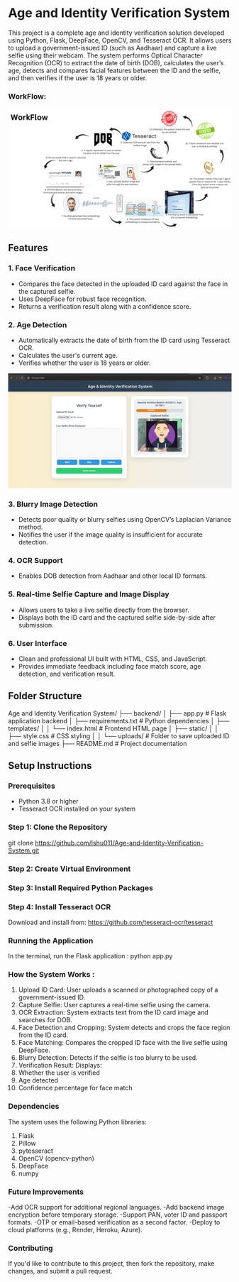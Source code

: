 # Age and Identity Verification System

This project is a complete age and identity verification solution developed using Python, Flask, DeepFace, OpenCV, and Tesseract OCR. It allows users to upload a government-issued ID (such as Aadhaar) and capture a live selfie using their webcam. The system performs Optical Character Recognition (OCR) to extract the date of birth (DOB), calculates the user’s age, detects and compares facial features between the ID and the selfie, and then verifies if the user is 18 years or older.

### WorkFlow:
![alt text](image-1.png)

## Features

### 1. Face Verification
- Compares the face detected in the uploaded ID card against the face in the captured selfie.
- Uses DeepFace for robust face recognition.
- Returns a verification result along with a confidence score.

### 2. Age Detection
- Automatically extracts the date of birth from the ID card using Tesseract OCR.
- Calculates the user's current age.
- Verifies whether the user is 18 years or older.

![alt text](image.png)

### 3. Blurry Image Detection
- Detects poor quality or blurry selfies using OpenCV’s Laplacian Variance method.
- Notifies the user if the image quality is insufficient for accurate detection.

### 4. OCR Support
- Enables DOB detection from Aadhaar and other local ID formats.

### 5. Real-time Selfie Capture and Image Display
- Allows users to take a live selfie directly from the browser.
- Displays both the ID card and the captured selfie side-by-side after submission.

### 6. User Interface
- Clean and professional UI built with HTML, CSS, and JavaScript.
- Provides immediate feedback including face match score, age detection, and verification result.


## Folder Structure

Age and Identity Verification System/
├── backend/
│ ├── app.py # Flask application backend
│ ├── requirements.txt # Python dependencies
│ ├── templates/
│ │ └── index.html # Frontend HTML page
│ ├── static/
│ │ ├── style.css # CSS styling
│ │ └── uploads/ # Folder to save uploaded ID and selfie images
├── README.md # Project documentation

## Setup Instructions

### Prerequisites
- Python 3.8 or higher
- Tesseract OCR installed on your system

### Step 1: Clone the Repository

git clone https://github.com/Ishu011/Age-and-Identity-Verification-System.git

### Step 2: Create Virtual Environment 
### Step 3: Install Required Python Packages
### Step 4: Install Tesseract OCR
Download and install from: https://github.com/tesseract-ocr/tesseract
### Running the Application
In the terminal, run the Flask application : python app.py

### How the System Works : 
1. Upload ID Card: User uploads a scanned or photographed copy of a government-issued ID.
2. Capture Selfie: User captures a real-time selfie using the camera.
3. OCR Extraction: System extracts text from the ID card image and searches for DOB.
4. Face Detection and Cropping: System detects and crops the face region from the ID card.
5. Face Matching: Compares the cropped ID face with the live selfie using DeepFace.
6. Blurry Detection: Detects if the selfie is too blurry to be used.
7. Verification Result: Displays:
8. Whether the user is verified
9. Age detected
10. Confidence percentage for face match

### Dependencies
The system uses the following Python libraries:
1. Flask
2. Pillow
3. pytesseract
4. OpenCV (opencv-python)
5. DeepFace
6. numpy

### Future Improvements
-Add OCR support for additional regional languages.
-Add backend image encryption before temporary storage.
-Support PAN, voter ID and passport formats.
-OTP or email-based verification as a second factor.
-Deploy to cloud platforms (e.g., Render, Heroku, Azure).

### Contributing
If you'd like to contribute to this project, then fork the repository, make changes, and submit a pull request.
